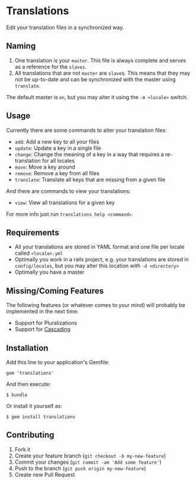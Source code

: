 Translations
============

Edit your translation files in a synchronized way.


Naming
------

1. One translation is your `master`. This file is always complete and serves as a reference for the `slaves`.
2. All translations that are not `master` are `slave`s. This means that they may not be up-to-date and can be synchronized
   with the master using `translate`.

The default master is `en`, but you may alter it using the `-m <locale>` switch.


Usage
-----

Currently there are some commands to alter your translation files:

- `add`: Add a new key to all your files
- `update`: Update a key in a single file
- `change`: Change the meaning of a key in a way that requires a re-translation for all locales
- `move`: Move a key around
- `remove`: Remove a key from all files
- `translate`: Translate all keys that are missing from a given file

And there are commands to view your translations:

- `view`: View all translations for a given key

For more info just run `translations help <command>`.


Requirements
------------

- All your translations are stored in YAML format and one file per locale called `<locale>.yml`
- Optimally you work in a rails project, e.g. your translations are stored in `config/locales`, but you may alter this location with `-d <directory>`
- Optimally you have a master


Missing/Coming Features
----------------

The following features (or whatever comes to your mind) will probably be implemented in the next time:

- Support for Pluralizations
- Support for [Cascading](http://svenfuchs.com/2011/2/11/organizing-translations-with-i18n-cascade-and-i18n-missingtranslations)


Installation
------------

Add this line to your application's Gemfile:

    gem 'translations'

And then execute:

    $ bundle

Or install it yourself as:

    $ gem install translations


Contributing
------------

1. Fork it
2. Create your feature branch (`git checkout -b my-new-feature`)
3. Commit your changes (`git commit -am 'Add some feature'`)
4. Push to the branch (`git push origin my-new-feature`)
5. Create new Pull Request
